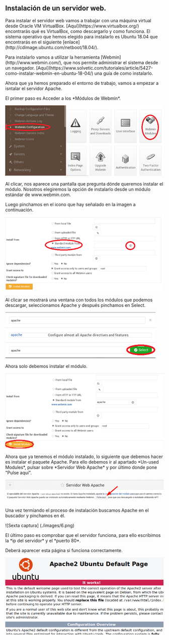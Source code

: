 ## Instalación de un servidor web.

<p>Para instalar el servidor web vamos a trabajar con una máquina virtual desde Oracle VM VirtualBox.  [Aquí](https://www.virtualbox.org/) encontrarás qué es VirtualBox, como descargarlo y como funciona. El sistema operativo que hemos elegido para instalarlo es Ubuntu 18.04 que encontrarás en el siguiente [enlace](http://cdimage.ubuntu.com/netboot/18.04/).
<p>Para instalarlo vamos a utilizar la herramienta [Webmin](http://www.webmin.com/), que nos permite administrar el sistema desde un navegador. [Aquí](https://www.solvetic.com/tutoriales/article/5427-como-instalar-webmin-en-ubuntu-18-04/) una guía de como instalarlo.
<p>Ahora que ya hemos preparado el entorno de trabajo, vamos a empezar a isntalar el servidor Apache.
<p> El primer paso es Acceder a los *Módulos de Webmin*.
  
![Primera captura](./images/1.PNG)

<p> Al clicar, nos aparece una pantalla que pregunta dónde queremos instalar el módulo. Nosotros elegiremos la opción de instalarlo desde un módulo estándar de www.webmin.com.
<p> Luego pinchamos en el icono que hay señalado en la imagen a continuación.
  
![Segunda captura](./images/2.PNG)

<p>Al clicar se mostrará una ventana con todos los módulos que podemos descargar, seleccionamos Apache y después pinchamos en Select.

![Tercera captura](./images/3.PNG)

<p> Ahora solo debemos instalar el módulo.

![Cuarta captura](./images/4.PNG)

<p> Ahora que ya tenemos el módulo instalado, lo siguiente que debemos hacer es instalar el paquete Apache. Para ello debemos ir al apartado *Un-used Modules*, pulsar sobre *Servidor Web Apache* y por último donde pone "Pulse aquí".
  
![Quinta captura](./images/5.png)

<p> Una vez termiando el proceso de instalación buscamos Apache en el buscador y pinchamos en él.
  
![Sexta captura] (./images/6.png)

<p> El último paso es comprobar que el servidor funciona, para ello escribimos la *ip del servidor* y el *puerto 80*.
<p> Deberá aparecer esta página si funciona correctamente.
  
![Séptima captura](./images/7.PNG)
